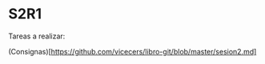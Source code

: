 # S2R1

Tareas a realizar:

(Consignas)[https://github.com/vicecers/libro-git/blob/master/sesion2.md]
